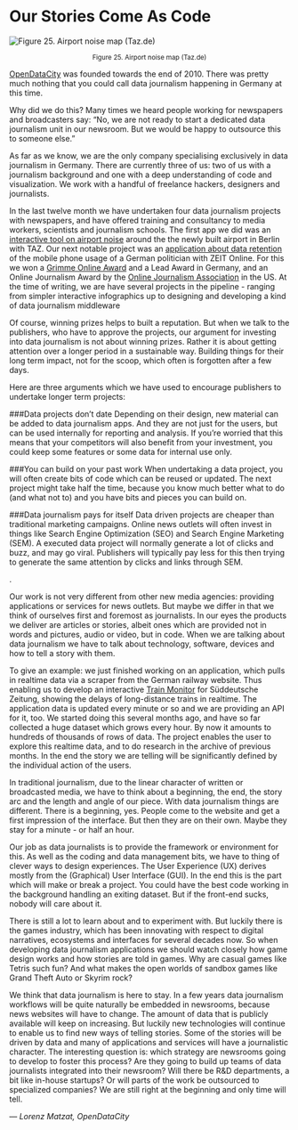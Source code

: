 # Our Stories Come As Code

![](http://datajournalismhandbook.org/1.0/en/figs/incoming/02-TT.png "Figure 25. Airport noise map (Taz.de)")

<center><small>Figure 25. Airport noise map (Taz.de)</small></center>

[OpenDataCity](http://www.opendatacity.de/) was founded towards the end of 2010. There was pretty much nothing that you could call data journalism happening in Germany at this time.

Why did we do this? Many times we heard people working for newspapers and broadcasters say: “No, we are not ready to start a dedicated data journalism unit in our newsroom. But we would be happy to outsource this to someone else.”

As far as we know, we are the only company specialising exclusively in data journalism in Germany. There are currently three of us: two of us with a journalism background and one with a deep understanding of code and visualization. We work with a handful of freelance hackers, designers and journalists.

In the last twelve month we have undertaken four data journalism projects with newspapers, and have offered training and consultancy to media workers, scientists and journalism schools. The first app we did was an [interactive tool on airport noise](http://www.taz.de/Fluglaerm-BBI/!t195/) around the the newly built airport in Berlin with TAZ. Our next notable project was an [application about data retention](http://www.zeit.de/datenschutz/malte-spitz-data-retention) of the mobile phone usage of a German politician with ZEIT Online. For this we won a [Grimme Online Award](http://www.grimme-institut.de/html/index.php?id=1345) and a Lead Award in Germany, and an Online Journalism Award by the [Online Journalism Association](http://journalists.org/2011/09/25/2011-online-journalism-award-winners-announced/) in the US. At the time of writing, we are have several projects in the pipeline - ranging from simpler interactive infographics up to designing and developing a kind of data journalism middleware

Of course, winning prizes helps to built a reputation. But when we talk to the publishers, who have to approve the projects, our argument for investing into data journalism is not about winning prizes. Rather it is about getting attention over a longer period in a sustainable way. Building things for their long term impact, not for the scoop, which often is forgotten after a few days.

Here are three arguments which we have used to encourage publishers to undertake longer term projects:

###Data projects don’t date
Depending on their design, new material can be added to data journalism apps. And they are not just for the users, but can be used internally for reporting and analysis. If you’re worried that this means that your competitors will also benefit from your investment, you could keep some features or some data for internal use only.

###You can build on your past work
When undertaking a data project, you will often create bits of code which can be reused or updated. The next project might take half the time, because you know much better what to do (and what not to) and you have bits and pieces you can build on.

###Data journalism pays for itself
Data driven projects are cheaper than traditional marketing campaigns. Online news outlets will often invest in things like Search Engine Optimization (SEO) and Search Engine Marketing (SEM). A executed data project will normally generate a lot of clicks and buzz, and may go viral. Publishers will typically pay less for this then trying to generate the same attention by clicks and links through SEM.

.

Our work is not very different from other new media agencies: providing applications or services for news outlets. But maybe we differ in that we think of ourselves first and foremost as journalists. In our eyes the products we deliver are articles or stories, albeit ones which are provided not in words and pictures, audio or video, but in code. When we are talking about data journalism we have to talk about technology, software, devices and how to tell a story with them.

To give an example: we just finished working on an application, which pulls in realtime data via a scraper from the German railway website. Thus enabling us to develop an interactive [Train Monitor](http://zugmonitor.sueddeutsche.de/) for Süddeutsche Zeitung, showing the delays of long-distance trains in realtime. The application data is updated every minute or so and we are providing an API for it, too. We started doing this several months ago, and have so far collected a huge dataset which grows every hour. By now it amounts to hundreds of thousands of rows of data. The project enables the user to explore this realtime data, and to do research in the archive of previous months. In the end the story we are telling will be significantly defined by the individual action of the users.

In traditional journalism, due to the linear character of written or broadcasted media, we have to think about a beginning, the end, the story arc and the length and angle of our piece. With data journalism things are different. There is a beginning, yes. People come to the website and get a first impression of the interface. But then they are on their own. Maybe they stay for a minute - or half an hour.

Our job as data journalists is to provide the framework or environment for this. As well as the coding and data management bits, we have to thing of clever ways to design experiences. The User Experience (UX) derives mostly from the (Graphical) User Interface (GUI). In the end this is the part which will make or break a project. You could have the best code working in the background handling an exiting dataset. But if the front-end sucks, nobody will care about it.

There is still a lot to learn about and to experiment with. But luckily there is the games industry, which has been innovating with respect to digital narratives, ecosystems and interfaces for several decades now. So when developing data journalism applications we should watch closely how game design works and how stories are told in games. Why are casual games like Tetris such fun? And what makes the open worlds of sandbox games like Grand Theft Auto or Skyrim rock?

We think that data journalism is here to stay. In a few years data journalism workflows will be quite naturally be embedded in newsrooms, because news websites will have to change. The amount of data that is publicly available will keep on increasing. But luckily new technologies will continue to enable us to find new ways of telling stories. Some of the stories will be driven by data and many of applications and services will have a journalistic character. The interesting question is: which strategy are newsrooms going to develop to foster this process? Are they going to build up teams of data journalists integrated into their newsroom? Will there be R&D departments, a bit like in-house startups? Or will parts of the work be outsourced to specialized companies? We are still right at the beginning and only time will tell.

— *Lorenz Matzat, OpenDataCity*
